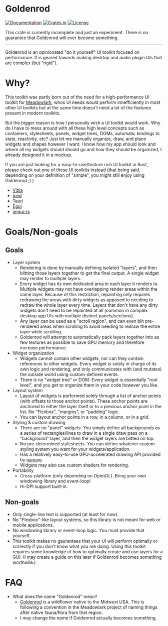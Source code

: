# Goldenrod
[![Documentation](https://docs.rs/goldenrod/badge.svg)][documentation]
[![Crates.io](https://img.shields.io/crates/v/goldenrod.svg)](https://crates.io/crates/goldenrod)
[![License](https://img.shields.io/crates/l/goldenrod.svg)](https://github.com/MeadowlarkDAW/goldenrod/blob/main/LICENSE)

This crate is currently incomplete and just an experiment. There is no guarantee that Goldenrod will ever become something.

---

Goldenrod is an opinionated "do it yourself" UI toolkit focused on performance. It is geared towards making desktop and audio plugin UIs that are complex (but "rigid").

# Why?

This toolkit was partly born out of the need for a high-performance UI toolkit for [Meadowlark](https://github.com/MeadowlarkDAW/Meadowlark), whos UI needs would perform innefficiently in most other UI toolkits but at the same time doesn't need a lot of the features present in modern toolkits.

But the bigger reason is how I personally wish a UI toolkit would work. Why do I have to mess around with all these high level concepts such as containers, stylesheets, panels, widget trees, DOMs, automatic bindings to state, reactivity, etc? Just let me manually organize, draw, and place widgets and shapes however I want. I know how my app should look and where all my widgets should should go and how they should be organized, I already designed it in a mockup.

If you are just looking for a easy-to-use/feature rich UI toolkit in Rust, please check out one of these UI toolkits instead (that being said, depending on your definition of "simple", you might still enjoy using Goldenrod ;) )
* [Vizia](https://github.com/vizia/vizia)
* [Iced](https://github.com/iced-rs/iced)
* [Tauri](https://github.com/tauri-apps/tauri)
* [Egui](https://github.com/emilk/egui)
* [imgui-rs](https://github.com/imgui-rs/imgui-rs)

# Goals/Non-goals

## Goals
* Layer system
    * Rendering is done by manually defining isolated "layers", and then blitting those layers together to get the final output. A single widget may render to multiple layers.
    * Every widget has its own dedicated area in each layer it renders to. Multiple widgets may not have overlapping render areas within the same layer. Because of this restriction, repainting only requires redrawing the areas with dirty widgets as apposed to needing to redraw the whole layer every time. Layers that don't have any dirty widgets don't need to be repainted at all (common in complex desktop app UIs with mutliple distinct panels/sections).
    * Any layer can be used as a "scroll region", and can even blit pre-rendered areas when scrolling to avoid needing to redraw the entire layer while scrolling.
    * Goldenrod will attempt to automatically pack layers together into as few textures as possible to save GPU memory and therefore increase performance.
* Widget organization
    * Widgets cannot contain other widgets, nor can they contain references to other widgets. Every widget is solely in charge of its own logic and rendering, and only communicates with (and mutates) the outside world using custom-defined events.
    * There is no "widget tree" or DOM. Every widget is essentially "root level", and you get to organize them in your code however you like.
* Layout system
    * Layout of widgets is performed solely through a list of anchor points (with offsets to those anchor points). These anchor points are anchored to either the layer itself or to a previous anchor point in the list. No "Flexbox", "margins", or "padding" logic.
    * You can layout anchor points in a row, in a column, or in a grid.
* Styling & custom drawing
    * There are no "panel" widgets. You simply define all backgrounds as a series of rectangles/lines to draw in a single draw pass on a "background" layer, and then the widget layers are blitted on top.
    * No pre-determined stylesheets. You can define whatever custom styling system you want for your widgets/application.
    * Has a relatively easy-to-use GPU-accelerated drawing API provided by [nanovg](https://github.com/inniyah/nanovg).
    * Widgets may also use custom shaders for rendering.
* Portability
    * Cross-platform (only depending on OpenGL). Bring your own windowing library and event-loop!
    * Hi-DPI support built-in.

## Non-goals
* Only single-line text is supported (at least for now).
* No "Flexbox"-like layout systems, so this library is not meant for web or mobile applications.
* No windowing library or event-loop logic. You must provide that yourself.
* This toolkit makes no gaurantees that your UI will perform optimally or correctly if you don't know what you are doing. Using this toolkit requires some knowledge of how to optimally create and use layers for a GUI. (I may create a guide on this later if Goldenrod becomes something worthwile.)

# FAQ

* What does the name "Goldenrod" mean?
    * [Goldenrod](https://en.wikipedia.org/wiki/Goldenrod) is a wildflower native to the Midwest USA. This is following a convention in the Meadowlark project of naming things after native fauna/flora from that region.
    * I may change the name if Goldenrod actually becomes something.

[documentation]: https://docs.rs/goldenrod/
